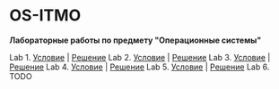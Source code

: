 # OS-ITMO

**Лабораторные работы по предмету "Операционные системы"**

Lab 1. [Условие](!lab_tasks/OS_lab1.pdf) | [Решение](lab1)
Lab 2. [Условие](!lab_tasks/OS_lab2.pdf) | [Решение](lab2)
Lab 3. [Условие](!lab_tasks/OS_lab3.pdf) | [Решение](lab3)
Lab 4. [Условие](!lab_tasks/OS_lab4.pdf) | [Решение](lab4)
Lab 5. [Условие](!lab_tasks/OS_lab5.pdf) | [Решение](lab5)
Lab 6. TODO
